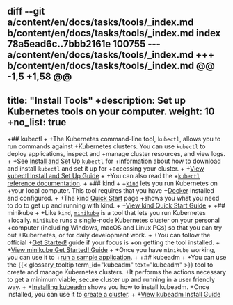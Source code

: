 diff --git a/content/en/docs/tasks/tools/_index.md b/content/en/docs/tasks/tools/_index.md
index 78a5ead6c..7bbb2161e 100755
--- a/content/en/docs/tasks/tools/_index.md
+++ b/content/en/docs/tasks/tools/_index.md
@@ -1,5 +1,58 @@
 ---
 title: "Install Tools"
+description: Set up Kubernetes tools on your computer.
 weight: 10
+no_list: true
 ---
 
+## kubectl
+
+The Kubernetes command-line tool, `kubectl`, allows you to run commands against
+Kubernetes clusters. You can use `kubectl` to deploy applications, inspect and
+manage cluster resources, and view logs.
+
+See [Install and Set Up `kubectl`](/docs/tasks/tools/install-kubectl/) for
+information about how to download and install `kubectl` and set it up for
+accessing your cluster.
+
+<a class="btn btn-primary" href="/docs/tasks/tools/install-kubectl/" role="button" aria-label="View kubectl Install and Set Up Guide">View kubectl Install and Set Up Guide</a>
+
+You can also read the
+[`kubectl` reference documentation](/docs/reference/kubectl/).
+
+## kind
+
+[`kind`](https://kind.sigs.k8s.io/docs/) lets you run Kubernetes on
+your local computer. This tool requires that you have
+[Docker](https://docs.docker.com/get-docker/) installed and configured.
+
+The kind [Quick Start](https://kind.sigs.k8s.io/docs/user/quick-start/) page
+shows you what you need to do to get up and running with kind.
+
+<a class="btn btn-primary" href="https://kind.sigs.k8s.io/docs/user/quick-start/" role="button" aria-label="View kind Quick Start Guide">View kind Quick Start Guide</a>
+
+## minikube
+
+Like `kind`, [`minikube`](https://minikube.sigs.k8s.io/) is a tool that lets you run Kubernetes
+locally. `minikube` runs a single-node Kubernetes cluster on your personal
+computer (including Windows, macOS and Linux PCs) so that you can try out
+Kubernetes, or for daily development work.
+
+You can follow the official
+[Get Started!](https://minikube.sigs.k8s.io/docs/start/) guide if your focus is
+on getting the tool installed.
+
+<a class="btn btn-primary" href="https://minikube.sigs.k8s.io/docs/start/" role="button" aria-label="View minikube Get Started! Guide">View minikube Get Started! Guide</a>
+
+Once you have `minikube` working, you can use it to
+[run a sample application](/docs/tutorials/hello-minikube/).
+
+## kubeadm
+
+You can use the {{< glossary_tooltip term_id="kubeadm" text="kubeadm" >}} tool to create and manage Kubernetes clusters.
+It performs the actions necessary to get a minimum viable, secure cluster up and running in a user friendly way.
+
+[Installing kubeadm](/docs/setup/production-environment/tools/kubeadm/install-kubeadm/) shows you how to install kubeadm.
+Once installed, you can use it to [create a cluster](/docs/setup/production-environment/tools/kubeadm/create-cluster-kubeadm/).
+
+<a class="btn btn-primary" href="/docs/setup/production-environment/tools/kubeadm/install-kubeadm/" role="button" aria-label="View kubeadm Install Guide">View kubeadm Install Guide</a>

